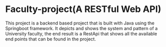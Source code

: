 # Faculty-project(A RESTful Web API)
This project is a backend based project that is built with Java using the Springboot framework.
It depicts and shows the system and pattern of a University faculty, the end result is a RestApi that 
shows all the available end points that can be found in the project.
